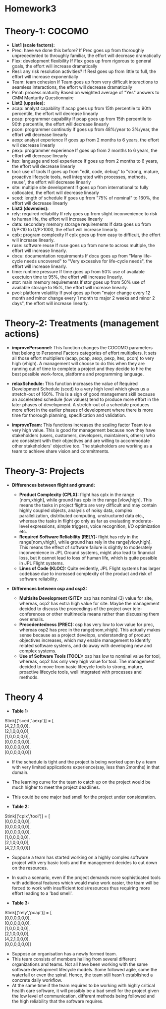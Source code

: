 # Homework3

# Theory-1: COCOMO

* **List1 (scale factors):**
*  Prec: have we done this before?
   If Prec goes up from thoroughly unprecedented to throughly familiar, the effort will decrease dramatically
*  Flex: development flexibility
   If Flex goes up from rigorous to general goals, the effort will increase dramatically
*  Resl: any risk resolution activities?
   If Resl goes up from little to full, the effort will increase exponentially
*  Team: team cohesion
   If Team goes up from very difficult interactions to seamless interactions, the effort will decrease dramatically
*  Pmat: process maturity
   Based on weighted average of "Yes" answers to CMM Manturity Questionnaire
* **List2 (uppsies):**
*  acap: analyst capability
   If acap goes up from 15th percentile to 90th percentile, the effort will decrease linearly
*  pcap: programmer capability
   If pcap goes up from 15th percentile to 90th percentile, the effort will decrease linearly
*  pcon: programmer continutiy
   If goes up from 48%/year to 3%/year, the effort will decrease linearly
*  aexp: analyst experience
   If goes up from 2 months to 6 years, the effort will decrease linearly
*  pexp: programmer experience
   If goes up from 2 months to 6 years, the effort will decrease linearly
*  ltex: language and tool experience
   If goes up from 2 months to 6 years, the effort will decrease linearly
*  tool: use of tools
   If goes up from "edit, code, debug" to "strong, mature, proactive lifecycle tools, well integrated with processes, methods, reuse", the effort will decrease linearly
*  site: multiple site development
   If goes up from international to fully collocated, the effort will decrease linearly
*  sced: length of schedule 
   If goes up from "75% of nominal" to 160%, the effort will decrease linearly
* **List3 (downsies):**
*  rely: required reliability
   If rely goes up from slight inconvenience to risk to human life, the effort will increase linearly
*  data: secondary memory storage requirements
   If data goes up from D/P<10 to D/P>1000, the effort will increase linearly.
*  cplx: program complexity
   If cplx goes up from easy to difficult, the effort will increase linearly.
*  ruse: software reuse
   If ruse goes up from none to across multiple, the effort will increase linearly.
*  docu: documentation requirements
   If docu goes up from "Many life-cycle needs uncovered" to "Very excessive for life-cycle needs", the effort will increase linearly.
*  time: runtime pressure
   If time goes up from 50% use of available exectuion time to 95%, the effort will increase linearly.
*  stor: main memory requirements
   If stor goes up from 50% use of available storage to 95%, the effort will increase linearly.
*  pvol: platform volatility
   If pvol goes up from "major change every 12 month and minor change every 1 month to major 2 weeks and minor 2 days", the effort will increase linearly.



# Theory-2: Treatments (management actions)

* **improvePersonnel:** This function changes the COCOMO parameters that belong to Personnel Factors categories of effort multipliers. It sets all those effort multipliers (acap, pcap, aexp, pexp, ltex, pcon) to very high (vhigh). A management will choose to do this when they are running out of time to complete a project and they decide to hire the best possible work-force, platforms and programming language.

* **relaxSchedule:** This function increases the value of Required Development Schedule (sced) to a very high level which gives us a stretch-out of 160%. This is a sign of good management skill because an accelerated schedule (low values) tend to produce more effort in the later phases of development. A stretch-out of a schedule produces more effort in the earlier phases of development where there is more time for thorough planning, specification and validation.

* **improveTeam:** This functions increases the scaling factor Team to a very high value. This is good for management because now they have stakeholders (users, customers, developers, maintainers, others) who are consistent with their objectives and are willing to accommodate other stakeholders' objective too. The stakeholders are working as a team to achieve share vision and commitments.


# Theory-3: Projects
*	**Differences between flight and ground:**
	*	**Product Complexity (CPLX):** flight has cplx in the range [nom,xhigh], while ground has cplx in the range [vlow,high]. This means the tasks in project flights are very difficult and may contain highly coupled objects, analysis of noisy data, complex parallelization, distributed computing, unstructured data etc., whereas the tasks in flight go only as far as evaluating moderate-level expressions, simple triggers, voice recognition, I/O optimization etc.
	*	**Required Software Reliability (RELY):** flight has rely in the range[nom,vhigh], while ground has rely in the range[vlow,high]. This means the effect of software failure is slightly to moderately inconvenience in JPL Ground systems, might also lead to financial loss, but it cannot lead to loss of human life, which is quite possible in JPL Flight systems.
	*	**Lines of Code (KLOC):** Quite evidently, JPL Flight systems has larger codebase due to increased complexity of the product and risk of software reliability.

*	**Differences between osp and osp2:**
	*	**Multisite Development (SITE):** osp has nominal (3) value for site, whereas, osp2 has extra high value for site. Maybe the management decided to discuss the proceedings of the 	project over tele-conferences or other multimedia means rather than discussing them over emails.
	*	**Precedentedness (PREC):** osp has very low to low value for prec, whereas osp2 has prec in the range[nom,vhigh]. This actually makes sense because as a project develops, understanding of product objectives increases, which may enable management to identify related software systems, and do away with developing new and complex systems.
	*	**Use of Software Tools (TOOL):** osp has low to nominal value for tool, whereas, osp2 has only very high value for tool. The management decided to move from basic lifecycle tools to strong, mature, proactive lifecycle tools, well integrated with processes and methods.

# Theory 4

- **Table 1:**

Stink[('sced','aexp')] = [<br>
 	[4,2,1,0,0,0],<br>
 	[2,1,0,0,0,0],<br>
 	[1,0,0,0,0,0],<br>
 	[0,0,0,0,0,0],<br>
 	[0,0,0,0,0,0],<br>
 	[0,0,0,0,0,0]]<br>
 
- If the schedule is tight and the project is being worked upon by a team with very limited applications experience(say, less than 2months) in that domain.
- The learning curve for the team to catch up on the project would be much higher to meet the project deadlines.
- This could be one major bad smell for the project under consideration.


- **Table 2:**

Stink[('cplx','tool')] = [<br>
 	[0,0,0,0,0,0],<br>
 	[0,0,0,0,0,0],<br>
	[0,0,0,0,0,0],<br>
 	[1,0,0,0,0,0],<br>
 	[2,1,0,0,0,0],<br>
 	[4,2,1,0,0,0]]<br>

- Suppose a team has started working on a highly complex software project with very basic tools and the management decides to cut down 
on the resources. 
- In such a scenario, even if the project demands more sophisticated tools with additional features which would make work easier, the 
team will be forced to work with insufficient tools/resources thus requiring more effort leading to a 'bad smell'.


- **Table 3:**

Stink[('rely','pcap')] = [<br>
 	[0,0,0,0,0,0],<br>
 	[0,0,0,0,0,0],<br>
 	[1,0,0,0,0,0],<br>
 	[2,1,0,0,0,0],<br>
 	[4,2,1,0,0,0],<br>
 	[0,0,0,0,0,0]]<br>
 
 - Suppose an organisation has a newly formed team. 
 - This team consists of members hailing from several different organizations and teams. Not all have been working with the same 
 software development lifecycle models. Some followed agile, some the waterfall or even the spiral. Hence, the team still hasn't 
 established a concrete daily workflow.
 - At the same time if the team requires to be working with highly critical health care software, it will possibly be a bad smell 
 for the project given the low level of communication, different methods being followed and the high reliability that the software 
 requires.
 
	
